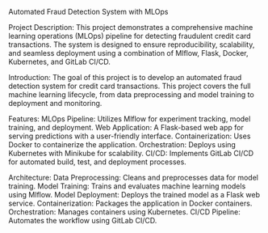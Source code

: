Automated Fraud Detection System with MLOps

Project Description:
This project demonstrates a comprehensive machine learning operations (MLOps) pipeline for detecting fraudulent credit card transactions. The system is designed to ensure reproducibility, scalability, and seamless deployment using a combination of Mlflow, Flask, Docker, Kubernetes, and GitLab CI/CD.

Introduction:
The goal of this project is to develop an automated fraud detection system for credit card transactions. This project covers the full machine learning lifecycle, from data preprocessing and model training to deployment and monitoring.

Features:
MLOps Pipeline: Utilizes Mlflow for experiment tracking, model training, and deployment.
Web Application: A Flask-based web app for serving predictions with a user-friendly interface.
Containerization: Uses Docker to containerize the application.
Orchestration: Deploys using Kubernetes with Minikube for scalability.
CI/CD: Implements GitLab CI/CD for automated build, test, and deployment processes.

Architecture:
Data Preprocessing: Cleans and preprocesses data for model training.
Model Training: Trains and evaluates machine learning models using Mlflow.
Model Deployment: Deploys the trained model as a Flask web service.
Containerization: Packages the application in Docker containers.
Orchestration: Manages containers using Kubernetes.
CI/CD Pipeline: Automates the workflow using GitLab CI/CD.
